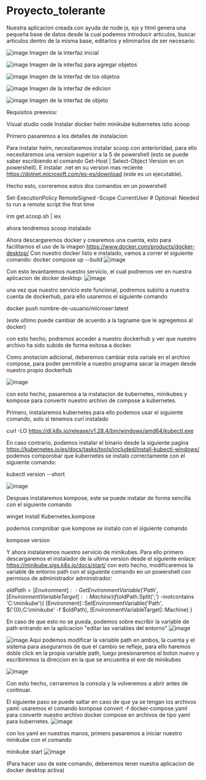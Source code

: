 # Proyecto_tolerante
Nuestra aplicacion creada con ayuda de node js, ejs y html genera una pequeña base de datos desde la cual podemos introducir articulos, buscar articulos dentro de la misma base, editarlos y eliminarlos de ser necesario.

![image](https://github.com/AlejandroPaisano/Proyecto_tolerante/assets/91223611/41bb0693-9958-4955-822f-5473801c7dc9) 
Imagen de la interfaz inicial

![image](https://github.com/AlejandroPaisano/Proyecto_tolerante/assets/91223611/6733e594-06a3-41bd-b052-982f2deec660)
Imagen de la interfaz para agregar objetos

![image](https://github.com/AlejandroPaisano/Proyecto_tolerante/assets/91223611/f562210c-7d3d-4a5f-8e79-bbc39c2b044e)
Imagen de la interfaz de los objetos

![image](https://github.com/AlejandroPaisano/Proyecto_tolerante/assets/91223611/3d34639c-544a-498b-ad04-d986a5f9122f)
Imagen de la interfaz de edicion

![image](https://github.com/AlejandroPaisano/Proyecto_tolerante/assets/91223611/b129eda2-1676-46dd-b60f-8faaad6bef35)
Imagen de la interfaz de objeto

Requisitos preevios:

Visual studio code
Instalar docker 
helm
minikube
kubernetes
istio
scoop

Primero pasaremos a los detalles de instalacion:

Para instalar helm, necesitaremos instalar scoop con anterioridad, para ello necesitaremos una version superior a la 5 de powershell (esto se puede saber escribiendo el comando Get-Host | Select-Object Version en un powershell). 
E instalar .net en su version mas reciente https://dotnet.microsoft.com/es-es/download (este es un ejecutable).

Hecho esto, correremos estos dos comandos en un powershell 

Set-ExecutionPolicy RemoteSigned -Scope CurrentUser # Optional: Needed to run a remote script the first time

irm get.scoop.sh | iex


ahora tendremos scoop instalado

Ahora descargaremos docker y crearemos una cuenta, esto para facilitarnos el uso de la imagen https://www.docker.com/products/docker-desktop/
Con nuestro docker listo e instalado, vamos a correr el siguiente comando: docker compose up --build
![image](https://github.com/AlejandroPaisano/Proyecto_tolerante/assets/91223611/cd6fdef6-d519-482f-934d-3040e13612a1)

Con esto levantaremos nuestro servicio, el cual podremos ver en nuestra aplicacion de docker desktop:
![image](https://github.com/AlejandroPaisano/Proyecto_tolerante/assets/91223611/2604346e-1ed7-4e85-98c7-b3205f1a2fb8)


una vez que nuestro servicio este funcional, podremos subirlo a nuestra cuenta de dockerhub, para ello usaremos el siguiente 
comando

docker push nombre-de-usuario/microser:latest

(este ultimo puede cambiar de acuerdo a la tagname que le agregemos al docker)

con esto hecho, podremos acceder a nuestro dockerhub y ver que nuestro archivo ha sido subido de forma exitosa a docker.

Como anotacion adicional, deberemos cambiar esta variale en el archivo compose, para poder permitirle a nuestro programa sacar la imagen desde nuestro propio dockerhub

![image](https://github.com/AlejandroPaisano/Proyecto_tolerante/assets/91223611/3d8866fc-33d6-49f2-b6b4-f6fbd0a48fae)

con esto hecho, pasaremos a la instalacion de kubernetes, minikubes y kompose para convertir nuestro archivo de compose a kubernetes.

Primero, instalaremos kubernetes para ello podemos usar el siguiente comando, solo si tenemos curl instalado

curl -LO https://dl.k8s.io/release/v1.28.4/bin/windows/amd64/kubectl.exe

En caso contrario, podemos instalar el binario desde la siguiente pagina https://kubernetes.io/es/docs/tasks/tools/included/install-kubectl-windows/
podemos comporobar que kubernetes se instalo correctamente con el siguiente comando:  

kubectl version --short

![image](https://github.com/AlejandroPaisano/Proyecto_tolerante/assets/91223611/7fd4962a-7cb5-4d46-9689-6ed8c49f61a7)

Despues instalaremos kompose, este se puede instalar de forma sencilla con el siguiente comando 

winget install Kubernetes.kompose

podemos comprobar que kompose se instalo con el siguiente comando 

kompose version

Y ahora instalaremos nuestro servicio de minikubes. Para ello primero descargaremos el instalador de la ultima version desde el siguiente enlace: https://minikube.sigs.k8s.io/docs/start/
con esto hecho, modificaremos la variable de entorno path con el siguiente comando en un powershell con permisos de administrador administrador:

$oldPath = [Environment]::GetEnvironmentVariable('Path', [EnvironmentVariableTarget]::Machine)
if ($oldPath.Split(';') -inotcontains 'C:\minikube'){
[Environment]::SetEnvironmentVariable('Path', $('{0};C:\minikube' -f $oldPath), [EnvironmentVariableTarget]::Machine)
}

En caso de que esto no se pueda, podemos sobre escribir la variable de path entrando en la aplicacion "editar las variables del entorno"
![image](https://github.com/AlejandroPaisano/Proyecto_tolerante/assets/91223611/a054e2ff-a184-40cd-af36-63b7fd988759)

![image](https://github.com/AlejandroPaisano/Proyecto_tolerante/assets/91223611/0bbc8cba-ad46-4b00-b0ea-127910aa1895)
Aqui podemos modificar la variable path en ambos, la cuenta y el sistema para asegurarnos de que el cambio se refleje, para ello haremos doble click en la propia variable path, luego presionaremos el boton nuevo y escribiremos la direccion en la que se encuentra el exe de minikubes

![image](https://github.com/AlejandroPaisano/Proyecto_tolerante/assets/91223611/3ac282d7-13b6-4d5e-bc78-37ad405ca4d9)

Con esto hecho, cerraremos la consola y la volveremos a abrir antes de continuar.

El siguiente paso se puede saltar en caso de que ya se tengan los archivos yaml: usaremos el comando kompose convert -f docker-compose.yaml para convertir nuestro archivo docker compose en archivos de tipo yaml para kubernetes.
![image](https://github.com/AlejandroPaisano/Proyecto_tolerante/assets/91223611/266ba4ac-7450-4ede-9634-339b7db54f7d)

con los yaml en nuestras manos, primero pasaremos a iniciar nuestro minikube con el comando 

minikube start
![image](https://github.com/AlejandroPaisano/Proyecto_tolerante/assets/91223611/cbdf208b-12c3-4db8-96e3-e7031ba8d6f3)

(Para hacer uso de este comando, deberemos tener nuestra aplicacion de docker desktop activa)
